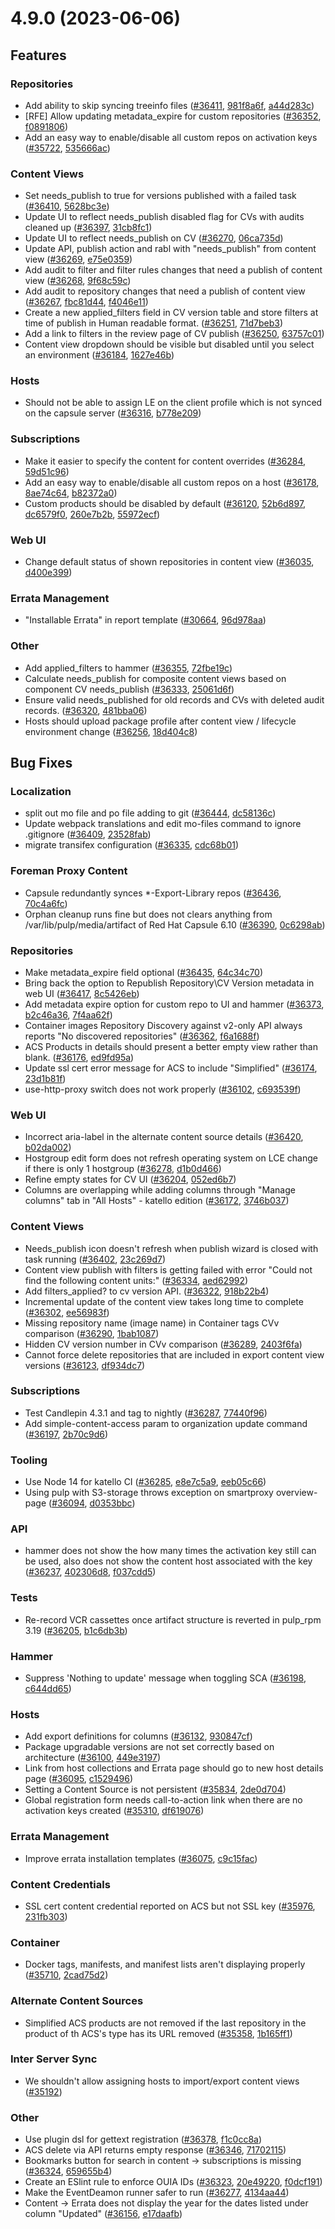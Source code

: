 # 4.9.0 (2023-06-06)

## Features

### Repositories
 * Add ability to skip syncing treeinfo files ([#36411](https://projects.theforeman.org/issues/36411), [981f8a6f](https://github.com/Katello/katello.git/commit/981f8a6fed2e4c2a919d5ed22608c3f0721ebfd3), [a44d283c](https://github.com/Katello/katello.git/commit/a44d283c896307205d235db24fd6a9040a48d6c0))
 * [RFE] Allow updating metadata_expire for custom repositories ([#36352](https://projects.theforeman.org/issues/36352), [f0891806](https://github.com/Katello/katello.git/commit/f089180681cdc700bd715b77497d5e8d260cabb3))
 * Add an easy way to enable/disable all custom repos on activation keys ([#35722](https://projects.theforeman.org/issues/35722), [535666ac](https://github.com/Katello/katello.git/commit/535666ac7758ea52fd1f995c8b9b43cdc894d352))

### Content Views
 * Set needs_publish to true for versions published with a failed task ([#36410](https://projects.theforeman.org/issues/36410), [5628bc3e](https://github.com/Katello/katello.git/commit/5628bc3e7300c6254a1fd6a5c7fc5050911e0d8d))
 * Update UI to reflect needs_publish disabled flag for CVs with audits cleaned up ([#36397](https://projects.theforeman.org/issues/36397), [31cb8fc1](https://github.com/Katello/katello.git/commit/31cb8fc1c849509767954946ce79a3837951179c))
 * Update UI to reflect needs_publish on CV ([#36270](https://projects.theforeman.org/issues/36270), [06ca735d](https://github.com/Katello/katello.git/commit/06ca735d39db8e9da057bd3d241a89793984fe77))
 * Update API, publish action and rabl with "needs_publish" from content view ([#36269](https://projects.theforeman.org/issues/36269), [e75e0359](https://github.com/Katello/katello.git/commit/e75e0359da2fdbc11b423addd9b076356c68b202))
 * Add audit to filter and filter rules changes that need a publish of content view ([#36268](https://projects.theforeman.org/issues/36268), [9f68c59c](https://github.com/Katello/katello.git/commit/9f68c59cc9ea23d1ba36f597992b713cd9148807))
 * Add audit to repository changes that need a publish of content view ([#36267](https://projects.theforeman.org/issues/36267), [fbc81d44](https://github.com/Katello/katello.git/commit/fbc81d4496f0e55550f055f0dcbc28cd248125a4), [f4046e11](https://github.com/Katello/katello.git/commit/f4046e11b92a3af2493f849e399654b298934f33))
 * Create a new applied_filters field in CV version table and store filters at time of publish in Human readable format. ([#36251](https://projects.theforeman.org/issues/36251), [71d7beb3](https://github.com/Katello/katello.git/commit/71d7beb3869be3410c4ead9468a0354d3579e659))
 *  Add a link to filters in the review page of CV publish ([#36250](https://projects.theforeman.org/issues/36250), [63757c01](https://github.com/Katello/katello.git/commit/63757c0179c41c2bb062cbb8a3e02dabaa1ac073))
 * Content view dropdown should be visible but disabled until you select an environment ([#36184](https://projects.theforeman.org/issues/36184), [1627e46b](https://github.com/Katello/katello.git/commit/1627e46b0be984d7a4d507f6a04a9c0b71a24663))

### Hosts
 * Should not be able to assign LE on the client profile which is not synced on the capsule server ([#36316](https://projects.theforeman.org/issues/36316), [b778e209](https://github.com/Katello/katello.git/commit/b778e20991e745e50b0175c519c06c311a382691))

### Subscriptions
 * Make it easier to specify the content for content overrides ([#36284](https://projects.theforeman.org/issues/36284), [59d51c96](https://github.com/Katello/hammer-cli-katello.git/commit/59d51c96b93d9e62ba91bd8ca60ecc1550e72774))
 * Add an easy way to enable/disable all custom repos on a host ([#36178](https://projects.theforeman.org/issues/36178), [8ae74c64](https://github.com/Katello/katello.git/commit/8ae74c64d5c09338ae26da99882ca360585bde39), [b82372a0](https://github.com/Katello/katello.git/commit/b82372a01c617d97e541be9af7c2b78c0d9c5355))
 * Custom products should be disabled by default ([#36120](https://projects.theforeman.org/issues/36120), [52b6d897](https://github.com/Katello/katello.git/commit/52b6d8978a0d11daaef62c72e9c145294f6a5628), [dc6579f0](https://github.com/Katello/katello.git/commit/dc6579f06a0e38c392b57c8a0686f3f0b14d2f2f), [260e7b2b](https://github.com/Katello/katello.git/commit/260e7b2bb5d9d5b1bebc97b3a81f46077616ad7c), [55972ecf](https://github.com/Katello/katello.git/commit/55972ecfea54cfa2035e5571cb4188c2c9fc478a))

### Web UI
 * Change default status of shown repositories in content view ([#36035](https://projects.theforeman.org/issues/36035), [d400e399](https://github.com/Katello/katello.git/commit/d400e3996f068841259b6d4274288f547e7a5f06))

### Errata Management
 * "Installable Errata" in report template ([#30664](https://projects.theforeman.org/issues/30664), [96d978aa](https://github.com/Katello/katello.git/commit/96d978aadf84534a6ed9b48e53b6f77ae5faf78a))

### Other
 * Add applied_filters to hammer ([#36355](https://projects.theforeman.org/issues/36355), [72fbe19c](https://github.com/Katello/hammer-cli-katello.git/commit/72fbe19c5debf0657042a1186ddbcaa40c431f47))
 * Calculate needs_publish for composite content views based on component CV needs_publish ([#36333](https://projects.theforeman.org/issues/36333), [25061d6f](https://github.com/Katello/katello.git/commit/25061d6fb53c7303da9e666d2ad16e648a1f15ab))
 * Ensure valid needs_published for old records and CVs with deleted audit records. ([#36320](https://projects.theforeman.org/issues/36320), [481bba06](https://github.com/Katello/katello.git/commit/481bba06f0e554169e67c6e759247737cd3144f0))
 * Hosts should upload package profile after content view / lifecycle environment change ([#36256](https://projects.theforeman.org/issues/36256), [18d404c8](https://github.com/Katello/katello.git/commit/18d404c80c13f7b5e814031a3fd227b06ca7c0cd))

## Bug Fixes

### Localization
 * split out mo file and po file adding to git ([#36444](https://projects.theforeman.org/issues/36444), [dc58136c](https://github.com/Katello/katello.git/commit/dc58136cad8b1c173dffcf90fb28c96171022e3a))
 * Update webpack translations and edit mo-files command to ignore .gitignore ([#36409](https://projects.theforeman.org/issues/36409), [23528fab](https://github.com/Katello/katello.git/commit/23528fab117cd682b3b4748375ddd7ed5de2648d))
 * migrate transifex configuration ([#36335](https://projects.theforeman.org/issues/36335), [cdc68b01](https://github.com/Katello/katello.git/commit/cdc68b01d4ad42d22c2375311b33b8c9b0c12cf5))

### Foreman Proxy Content
 * Capsule redundantly synces *-Export-Library repos ([#36436](https://projects.theforeman.org/issues/36436), [70c4a6fc](https://github.com/Katello/katello.git/commit/70c4a6fcbed33a958e266e53e97a9894079bddbe))
 * Orphan cleanup runs fine but does not clears anything from /var/lib/pulp/media/artifact of Red Hat Capsule 6.10 ([#36390](https://projects.theforeman.org/issues/36390), [0c6298ab](https://github.com/Katello/katello.git/commit/0c6298ab7617c92ce48569d121cdebf3f3a086ab))

### Repositories
 * Make metadata_expire field optional ([#36435](https://projects.theforeman.org/issues/36435), [64c34c70](https://github.com/Katello/katello.git/commit/64c34c7094a61d47cc1abb7588c5eb90301b0981))
 * Bring back the option to Republish Repository\CV Version metadata in web UI ([#36417](https://projects.theforeman.org/issues/36417), [8c5426eb](https://github.com/Katello/katello.git/commit/8c5426ebf613d6d8cfe21e1805a9182e6593f7ba))
 * Add metadata expire option for custom repo to UI and hammer ([#36373](https://projects.theforeman.org/issues/36373), [b2c46a36](https://github.com/Katello/hammer-cli-katello.git/commit/b2c46a36925e55c498712a66969eb2a8adc84f3d), [7f4aa62f](https://github.com/Katello/katello.git/commit/7f4aa62f535e8773baed2587dc248a7df81919e7))
 * Container images Repository Discovery against v2-only API always reports "No discovered repositories" ([#36362](https://projects.theforeman.org/issues/36362), [f6a1688f](https://github.com/Katello/katello.git/commit/f6a1688f8078bc50bc1140ca8ea66115cdd9aecf))
 * ACS Products in details should present a better empty view rather than blank. ([#36176](https://projects.theforeman.org/issues/36176), [ed9fd95a](https://github.com/Katello/katello.git/commit/ed9fd95a27cb495fed24cfe794068ef14aae9bc6))
 * Update ssl cert error message for ACS to include "Simplified" ([#36174](https://projects.theforeman.org/issues/36174), [23d1b81f](https://github.com/Katello/katello.git/commit/23d1b81fc6ab10d6811ee1fad8c5823c6c0aaab4))
 * use-http-proxy switch does not work properly ([#36102](https://projects.theforeman.org/issues/36102), [c693539f](https://github.com/Katello/katello.git/commit/c693539f564315ab3e8e5e891ecba96ac675e1e2))

### Web UI
 * Incorrect aria-label in the alternate content source details ([#36420](https://projects.theforeman.org/issues/36420), [b02da002](https://github.com/Katello/katello.git/commit/b02da002b87f4e55b4182306a13fc9b8a54ee5a6))
 * Hostgroup edit form does not refresh operating system on LCE change if there is only 1 hostgroup ([#36278](https://projects.theforeman.org/issues/36278), [d1b0d466](https://github.com/Katello/katello.git/commit/d1b0d466e53345fcc2fccbb2fe251542b24dce8d))
 * Refine empty states for CV UI ([#36204](https://projects.theforeman.org/issues/36204), [052ed6b7](https://github.com/Katello/katello.git/commit/052ed6b7a734e47523ac0751625571c63615cb51))
 * Columns are overlapping while adding columns through "Manage columns" tab in "All Hosts" - katello edition ([#36172](https://projects.theforeman.org/issues/36172), [3746b037](https://github.com/Katello/katello.git/commit/3746b0372da77f9547ff47f4bd982aea2753c93f))

### Content Views
 * Needs_publish icon doesn't refresh when publish wizard is closed with task running ([#36402](https://projects.theforeman.org/issues/36402), [23c269d7](https://github.com/Katello/katello.git/commit/23c269d7b4f78204ec2fe5f2ce8c4b3e3f095727))
 * Content view publish with filters is getting failed with error "Could not find the following content units:" ([#36334](https://projects.theforeman.org/issues/36334), [aed62992](https://github.com/Katello/katello.git/commit/aed629926451904e6d00d679d10d1b68314bf4a4))
 * Add filters_applied? to cv version API. ([#36322](https://projects.theforeman.org/issues/36322), [918b22b4](https://github.com/Katello/katello.git/commit/918b22b4bc147b433f724a9f47eeffd731c32f24))
 * Incremental update of the content view takes long time to complete ([#36302](https://projects.theforeman.org/issues/36302), [ee56983f](https://github.com/Katello/katello.git/commit/ee56983f78da6b771f9846621f643c7f309d8f85))
 * Missing repository name (image name) in Container tags CVv comparison ([#36290](https://projects.theforeman.org/issues/36290), [1bab1087](https://github.com/Katello/katello.git/commit/1bab10879037e8c24d373b16b1e84c7994844d5c))
 * Hidden CV version number in CVv comparison ([#36289](https://projects.theforeman.org/issues/36289), [2403f6fa](https://github.com/Katello/katello.git/commit/2403f6faaf1fa4f95b85bfaf64233d155c8c47bc))
 * Cannot force delete repositories that are included in export content view versions ([#36123](https://projects.theforeman.org/issues/36123), [df934dc7](https://github.com/Katello/katello.git/commit/df934dc7ef0e4ce49996132198317b080deb760a))

### Subscriptions
 * Test Candlepin 4.3.1 and tag to nightly ([#36287](https://projects.theforeman.org/issues/36287), [77440f96](https://github.com/Katello/katello.git/commit/77440f96751650710a95184516862eda951d3fa0))
 * Add simple-content-access param to organization update command ([#36197](https://projects.theforeman.org/issues/36197), [2b70c9d6](https://github.com/Katello/katello.git/commit/2b70c9d6495d6207f52ce333bc85686a21195856))

### Tooling
 * Use Node 14 for katello CI ([#36285](https://projects.theforeman.org/issues/36285), [e8e7c5a9](https://github.com/Katello/katello.git/commit/e8e7c5a92821b77468ccbe9b9aa7c33ef573633b), [eeb05c66](https://github.com/Katello/katello.git/commit/eeb05c66857d9e76e3a553664c3f4b94e86f5a78))
 * Using pulp with S3-storage throws exception on smartproxy overview-page ([#36094](https://projects.theforeman.org/issues/36094), [d0353bbc](https://github.com/Katello/katello.git/commit/d0353bbc993ce603ce9aa5fbaf5bd066e8823913))

### API
 * hammer does not show the how many times the activation key still can be used, also does not show the content host associated with the key ([#36237](https://projects.theforeman.org/issues/36237), [402306d8](https://github.com/Katello/hammer-cli-katello.git/commit/402306d89ebc76e735771ccc861972ca7e52431b), [f037cdd5](https://github.com/Katello/katello.git/commit/f037cdd517403b16026a865ea92639be561126aa))

### Tests
 * Re-record VCR cassettes once artifact structure is reverted in pulp_rpm 3.19 ([#36205](https://projects.theforeman.org/issues/36205), [b1c6db3b](https://github.com/Katello/katello.git/commit/b1c6db3ba7d27707f8e7898cf22eb105c150088e))

### Hammer
 * Suppress 'Nothing to update' message when toggling SCA ([#36198](https://projects.theforeman.org/issues/36198), [c644dd65](https://github.com/Katello/hammer-cli-katello.git/commit/c644dd65f97c6c052dd0b73140abaf3e387b23bb))

### Hosts
 * Add export definitions for columns ([#36132](https://projects.theforeman.org/issues/36132), [930847cf](https://github.com/Katello/katello.git/commit/930847cf62243afa1448f752ab4cb7480d9b5ffd))
 * Package upgradable versions are not set correctly based on architecture ([#36100](https://projects.theforeman.org/issues/36100), [449e3197](https://github.com/Katello/katello.git/commit/449e319762f962c33dafd8b123f3f7f1d9feb1f5))
 * Link from host collections and Errata page should go to new host details page ([#36095](https://projects.theforeman.org/issues/36095), [c1529496](https://github.com/Katello/katello.git/commit/c1529496a3cf5b3f1554174492c34dbc343a2d02))
 * Setting a Content Source is not persistent ([#35834](https://projects.theforeman.org/issues/35834), [2de0d704](https://github.com/Katello/katello.git/commit/2de0d7043d5825cf660318eeb931fc83f124e7c4))
 * Global registration form needs call-to-action link when there are no activation keys created ([#35310](https://projects.theforeman.org/issues/35310), [df619076](https://github.com/Katello/katello.git/commit/df619076961a7cadcedac56d43bf2fc223f92a39))

### Errata Management
 * Improve errata installation templates ([#36075](https://projects.theforeman.org/issues/36075), [c9c15fac](https://github.com/Katello/katello.git/commit/c9c15fac7fbdb39ab72ffd49c178eb047990bb38))

### Content Credentials
 * SSL cert content credential reported on ACS but not SSL key ([#35976](https://projects.theforeman.org/issues/35976), [231fb303](https://github.com/Katello/katello.git/commit/231fb30340960d7c42fb891e9917eca416b0a5b5))

### Container
 * Docker tags, manifests, and manifest lists aren't displaying properly ([#35710](https://projects.theforeman.org/issues/35710), [2cad75d2](https://github.com/Katello/katello.git/commit/2cad75d2d309afe0061f2f656d80409feff6c180))

### Alternate Content Sources
 * Simplified ACS products are not removed if the last repository in the product of th ACS's type has its URL removed ([#35358](https://projects.theforeman.org/issues/35358), [1b165ff1](https://github.com/Katello/katello.git/commit/1b165ff11c7ed616e3213abe90801b8c8237a872))

### Inter Server Sync
 * We shouldn't allow assigning hosts to import/export content views ([#35192](https://projects.theforeman.org/issues/35192))

### Other
 * Use plugin dsl for gettext registration ([#36378](https://projects.theforeman.org/issues/36378), [f1c0cc8a](https://github.com/Katello/katello.git/commit/f1c0cc8ac0079f7dd109131a960619531817d142))
 * ACS delete via API returns empty response ([#36346](https://projects.theforeman.org/issues/36346), [71702115](https://github.com/Katello/katello.git/commit/7170211589792a906cd5ae88bd903dce43a88bb6))
 * Bookmarks button for search in content -> subscriptions is missing ([#36324](https://projects.theforeman.org/issues/36324), [659655b4](https://github.com/Katello/katello.git/commit/659655b429711f4e58b7fa2081a6b069a377e6ba))
 * Create an ESlint rule to enforce OUIA IDs ([#36323](https://projects.theforeman.org/issues/36323), [20e49220](https://github.com/Katello/katello.git/commit/20e49220be295ddedb72b8bfa6f9934edc140c24), [f0dcf191](https://github.com/Katello/katello.git/commit/f0dcf19129e3b8bcddbf99ca07b9e7e1f7396a5c))
 * Make the EventDeamon runner safer to run ([#36277](https://projects.theforeman.org/issues/36277), [4134aa44](https://github.com/Katello/katello.git/commit/4134aa440d4de725578a2320e15aae0335cc6182))
 * Content -> Errata does not display the year for the dates listed under column "Updated" ([#36156](https://projects.theforeman.org/issues/36156), [e17daafb](https://github.com/Katello/katello.git/commit/e17daafbd44ea1cef81a65aef1bc92de376fc49b))
